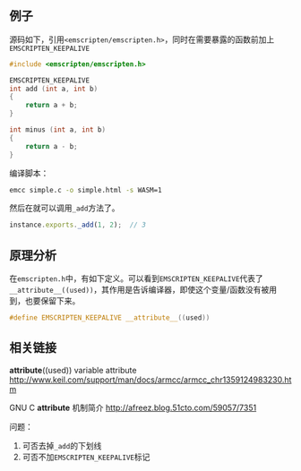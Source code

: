 ## 例子

源码如下，引用`<emscripten/emscripten.h>`，同时在需要暴露的函数前加上`EMSCRIPTEN_KEEPALIVE`

```c
#include <emscripten/emscripten.h>

EMSCRIPTEN_KEEPALIVE
int add (int a, int b)
{
    return a + b;
}

int minus (int a, int b)
{
    return a - b;
}
```
 
编译脚本：

```bash
emcc simple.c -o simple.html -s WASM=1
```

然后在就可以调用`_add`方法了。

```javascript
instance.exports._add(1, 2);  // 3
```

## 原理分析

在`emscripten.h`中，有如下定义。可以看到`EMSCRIPTEN_KEEPALIVE`代表了`__attribute__((used))`，其作用是告诉编译器，即使这个变量/函数没有被用到，也要保留下来。

```c
#define EMSCRIPTEN_KEEPALIVE __attribute__((used))
```

## 相关链接

 __attribute__((used)) variable attribute
http://www.keil.com/support/man/docs/armcc/armcc_chr1359124983230.htm

GNU C __attribute__ 机制简介
http://afreez.blog.51cto.com/59057/7351

问题：

1. 可否去掉`_add`的下划线
2. 可否不加`EMSCRIPTEN_KEEPALIVE`标记
